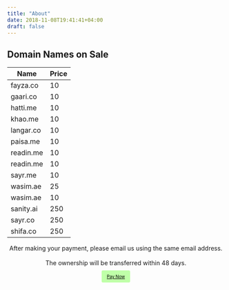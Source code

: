 ```yaml
---
title: "About"
date: 2018-11-08T19:41:41+04:00
draft: false
---
```


## Domain Names on Sale

| Name | Price |
| ------ | ----------- |
| fayza.co   | 10 |
| gaari.co   | 10 |
| hatti.me   | 10 |
| khao.me   | 10 |
| langar.co   | 10 |
| paisa.me   | 10 |
| readin.me   | 10 |
| readin.me   | 10 |
| sayr.me   | 10 |
| wasim.ae   | 25 |
| wasim.ae   | 10 |
| sanity.ai   | 250 |
| sayr.co   | 250 |
| shifa.co   | 250 |

<center>After making your payment, please email us using the same email address.</center><br>
<center>The ownership will be transferred within 48 days.</center><br>
<center> <a href="https://www.paypal.me/towasim" target="_blank" style="background: #BFFFA8; color: #000000; padding: 8px 12px; font-size: 10px; border-radius: 3px;"> Pay Now </a> </center>
